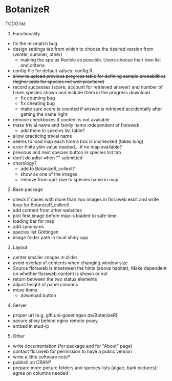 # BotanizeR

TODO list

1. Functionality
* fix the mismatch bug
* design settings tab from which to choose the desired version from (winter, summer, other)
  - making the app as flexible as possible. Users choose their own list and criteria
* config file for default values: config.R
* ~~allow to upload previous progress table for defining sample probabilities (higher prob for species not well practiced)~~
* record successes (score; account for retrieved answer) and number of times species shown and include them in the progress download
  - fix counting bug
  - fix cheating bug
  - make sure score is counted if answer is retrieved accidentally after getting the name right
* remove checkboxes if content is not available
* make trivial name and family name independent of floraweb
  - add them to species list table?
* allow practicing trivial name
* seems to load map each time a box is unchecked (takes long)
* error finite ylim value needed... if no map available?
* previous and next species button in species list tab
* don't do adist when "" submitted
* chorology?
  - add to BotanizeR_collect?
  - show as one of the images
  - remove from quiz due to species name in map

2. Base package
* check if cases with more than two images in floraweb exist and write loop for BotanizeR_collect!
* add content from other websites
* plot first image before map is loaded to safe time.
* loading bar for map
* add synonyms
* species list Göttingen
* image folder path in local shiny app

3. Layout
* center smaller images in slider
* avoid overlap of contents when changing window size
* Source floraweb is inbetween the hints (above habitat); Make dependent on whether floraweb content is shown or not
* return between the two status elements
* adjust height of panel columns
* move items
  - download button

4. Server
* proper url (e.g. gift.uni-goeetingen.de/BotanizeR)
* secure shiny behind nginx remote proxy
* embed in stud-ip

5. Other
* write documentation (for package and for "About" page)
* contact floraweb for permission to have a public version
* write a little software note?
* publish on CRAN?
* prepare more picture folders and species lists (algae, bark pictures); agree on columns needed

